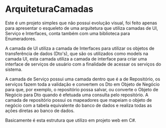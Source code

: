 # ArquiteturaCamadas
Este é um projeto simples que não possui evolução visual, foi feito apenas para apresentar o esqueleto de uma arquitetura que utiliza camadas de UI, Serviço e Interfaces, conta também com uma biblioteca para Enumeradores. 

A camada de UI utiliza a camada de Interfaces para utilizar os objetos de transferência de dados (Dto's), que são os utilizados como models na camada UI, esta camada utiliza a camada de interface para criar uma interface de serviços de usuário com a finalidade de acessar os serviços do sistema. 

A camada de Serviço possui uma camada dentro que é a de Repositório, os serviços fazem toda a validação e convertem os Dto em Objeto de Negócio para que, por exemplo, o repositório possa salvar, ou converte o Objeto de Negócio para Dto quando é efetuada uma consulta pelo repositório. A camada de repositório possui os mapeadores que mapeiam o objeto de negócio com a tabela equivalente do banco de dados e realiza todas as ações diretas ao banco de dados.

Basicamente é esta estrutura que utilizo em projeto web em C#.
